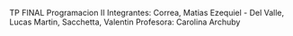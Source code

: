 TP FINAL Programacion II
Integrantes: Correa, Matias Ezequiel - Del Valle, Lucas Martin, Sacchetta, Valentin
Profesora: Carolina Archuby
